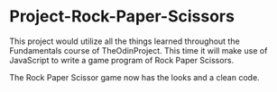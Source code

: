 # Project-Rock-Paper-Scissors

This project would utilize all the things learned throughout the Fundamentals course of TheOdinProject.
This time it will make use of JavaScript to write a game program of Rock Paper Scissors.


The Rock Paper Scissor game now has the looks and a clean code.


